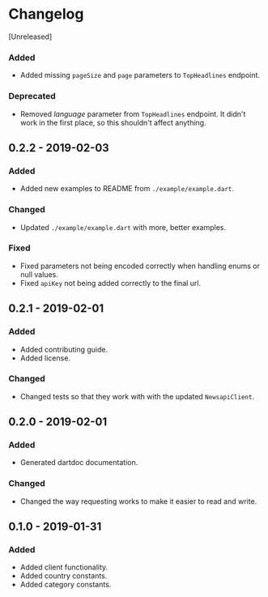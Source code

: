# Changelog

[Unreleased]

### Added
- Added missing `pageSize` and `page` parameters to `TopHeadlines` endpoint.

### Deprecated
- Removed *language* parameter from `TopHeadlines` endpoint. It didn't work in the first place, so this shouldn't affect anything.

## 0.2.2 - 2019-02-03

### Added
- Added new examples to README from `./example/example.dart`.

### Changed
- Updated `./example/example.dart` with more, better examples.

### Fixed
- Fixed parameters not being encoded correctly when handling enums or null values.
- Fixed `apiKey` not being added correctly to the final url.

## 0.2.1 - 2019-02-01

### Added
- Added contributing guide.
- Added license.

### Changed
- Changed tests so that they work with with the updated `NewsapiClient`.

## 0.2.0 - 2019-02-01

### Added
- Generated dartdoc documentation.

### Changed
- Changed the way requesting works to make it easier to read and write.

## 0.1.0 - 2019-01-31

### Added
- Added client functionality.
- Added country constants.
- Added category constants.
